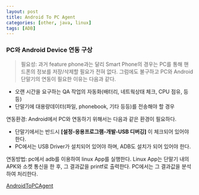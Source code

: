 ```yaml
---
layout: post
title: Android To PC Agent
categories: [other, java, linux]
tags: [ADB]
---
```


### PC와 Android Device 연동 구상 

> 필요성: 과거 feature phone과는 달리 Smart Phone의 경우는 PC를 통해 핸드폰의 정보를 저장/삭제할 필요가 전혀 없다. 그럼에도 불구하고 PC와 Android 단말기의 연동이 필요한 이유는 다음과 같다.

- 오랜 시간을 요구하는 QA 작업의 자동화(배터리, 네트웍상태 체크, CPU 점유, 등등)
- 단말기에 대용량데이터(파일, phonebook, 기타 등등)를 전송해야 할 경우
  

연동환경:  Android에서 PC와 연동하기 위해서는 다음과 같은 환경이 필요하다. 

- 단말기에서는 반드시 **[설정-응용프로그램-개발-USB 디버깅]** 이 체크되어 있어야 한다.
- PC에서는 USB Driver가 설치되어 있어야 하며, ADB도 설치가 되어 있어야 한다.

연동방법:  pc에서 adb를 이용하여 linux App를 실행한다. Linux App는 단말기 내의 APK와 소켓 통신을 한 후, 그 결과값을 printf로 출력한다. PC에서는 그 결과값을 분석하여 처리한다.


[AndroidToPCAgent](https://github.com/VintageAppMaker/AndroidToPCAgent)
